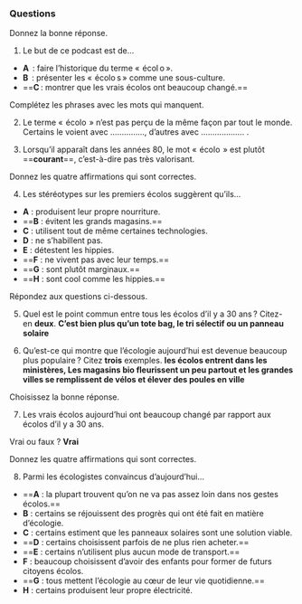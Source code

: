 
### **Questions**

Donnez la bonne réponse.

1. Le but de ce podcast est de…

- **A**  : faire l’historique du terme «  écol o ».
- **B**  : présenter les «  écolo s » comme une sous-culture.
- ==**C** : montrer que les vrais écolos ont beaucoup changé.==

Complétez les phrases avec les mots qui manquent.

2. Le terme «  écolo  » n’est pas perçu de la même façon par tout le monde. Certains le voient avec ……………, d’autres avec ………………. .


3. Lorsqu’il apparaît dans les années 80, le mot «  écolo  » est plutôt ==**courant**==, c’est-à-dire pas très valorisant.

Donnez les quatre affirmations qui sont correctes.

4. Les stéréotypes sur les premiers écolos suggèrent qu’ils…

- **A** : produisent leur propre nourriture.
- ==**B** : évitent les grands magasins.==
- **C** : utilisent tout de même certaines technologies.
- **D** : ne s’habillent pas.
- **E** : détestent les hippies.
- ==**F** : ne vivent pas avec leur temps.==
- ==**G** : sont plutôt marginaux.==
- ==**H** : sont cool comme les hippies.==

Répondez aux questions ci-dessous.

5. Quel est le point commun entre tous les écolos d’il y a 30 ans ? Citez-en **deux**. **C’est bien plus qu’un tote bag, le tri sélectif ou un panneau solaire** 

7. Qu’est-ce qui montre que l’écologie aujourd’hui est devenue beaucoup plus populaire ? Citez **trois** exemples. **les écolos entrent dans les ministères, Les magasins bio fleurissent un peu partout et les grandes villes se remplissent de vélos et élever des poules en ville**

Choisissez la bonne réponse.

7. Les vrais écolos aujourd’hui ont beaucoup changé par rapport aux écolos d’il y a 30 ans.

Vrai ou faux ? **Vrai**

Donnez les quatre affirmations qui sont correctes.

8. Parmi les écologistes convaincus d’aujourd’hui…

- ==**A** : la plupart trouvent qu’on ne va pas assez loin dans nos gestes écolos.==
- **B** : certains se réjouissent des progrès qui ont été fait en matière d’écologie.
- **C** : certains estiment que les panneaux solaires sont une solution viable.
- ==**D** : certains choisissent parfois de ne plus rien acheter.==
- ==**E** : certains n’utilisent plus aucun mode de transport.==
- **F** : beaucoup choisissent d’avoir des enfants pour former de futurs citoyens écolos.
- ==**G** : tous mettent l’écologie au cœur de leur vie quotidienne.==
- **H** : certains produisent leur propre électricité.